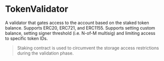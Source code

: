 # TokenValidator

A validator that gates access to the account based on the staked token balance. Supports ERC20, ERC721, and ERC1155. Supports setting custom balance, setting signer threshold (i.e. N-of-M multisig) and limiting access to specific token IDs.

> Staking contract is used to circumvent the storage access restrictions during the validation phase.
